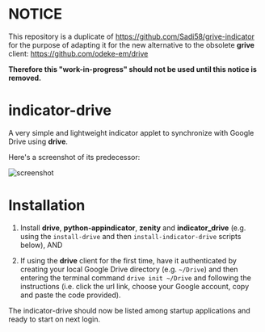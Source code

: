 NOTICE
===============
This repository is a duplicate of https://github.com/Sadi58/grive-indicator for the purpose of adapting it for the new alternative to the obsolete **grive** client: https://github.com/odeke-em/drive

**Therefore this "work-in-progress" should not be used until this notice is removed.**

indicator-drive
===============

A very simple and lightweight indicator applet to synchronize with Google Drive using **drive**.

Here's a screenshot of its predecessor:

![screenshot](grive-indicator-screenshot.png)

Installation
===============

1. Install **drive**, **python-appindicator**, **zenity** and **indicator_drive** (e.g. using the `install-drive` and then `install-indicator-drive` scripts below), AND

2. If using the **drive** client for the first time, have it authenticated by creating your local Google Drive directory (e.g. `~/Drive`) and then entering the terminal command `drive init ~/Drive` and following the instructions (i.e. click the url link, choose your Google account, copy and paste the code provided).

The indicator-drive should now be listed among startup applications and ready to start on next login.
